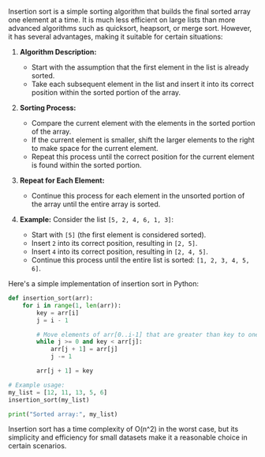 Insertion sort is a simple sorting algorithm that builds the final sorted array one element at a time. It is much less efficient on large lists than more advanced algorithms such as quicksort, heapsort, or merge sort. However, it has several advantages, making it suitable for certain situations:

1. **Algorithm Description:**
   - Start with the assumption that the first element in the list is already sorted.
   - Take each subsequent element in the list and insert it into its correct position within the sorted portion of the array.

2. **Sorting Process:**
   - Compare the current element with the elements in the sorted portion of the array.
   - If the current element is smaller, shift the larger elements to the right to make space for the current element.
   - Repeat this process until the correct position for the current element is found within the sorted portion.

3. **Repeat for Each Element:**
   - Continue this process for each element in the unsorted portion of the array until the entire array is sorted.

4. **Example:**
   Consider the list `[5, 2, 4, 6, 1, 3]`:
   - Start with `[5]` (the first element is considered sorted).
   - Insert `2` into its correct position, resulting in `[2, 5]`.
   - Insert `4` into its correct position, resulting in `[2, 4, 5]`.
   - Continue this process until the entire list is sorted: `[1, 2, 3, 4, 5, 6]`.

Here's a simple implementation of insertion sort in Python:

```python
def insertion_sort(arr):
    for i in range(1, len(arr)):
        key = arr[i]
        j = i - 1

        # Move elements of arr[0..i-1] that are greater than key to one position ahead of their current position
        while j >= 0 and key < arr[j]:
            arr[j + 1] = arr[j]
            j -= 1

        arr[j + 1] = key

# Example usage:
my_list = [12, 11, 13, 5, 6]
insertion_sort(my_list)

print("Sorted array:", my_list)
```

Insertion sort has a time complexity of O(n^2) in the worst case, but its simplicity and efficiency for small datasets make it a reasonable choice in certain scenarios.
